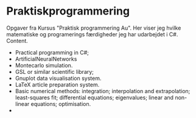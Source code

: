 # Praktiskprogrammering
Opgaver fra Kursus "Praktisk programmering Au". Her viser jeg hvilke matematiske og programerings færdigheder jeg har udarbejdet i C#.
Content. 


* Practical programming in C#;
* ArtificialNeuralNetworks
* Montecarlo simulation.
* GSL or similar scientific library;
* Gnuplot data visualisation system.
* LaTeX article preparation system.
* Basic numerical methods: integration; interpolation and extrapolation; least-squares fit; differential equations; eigenvalues; linear and non-linear equations; optimisation.
*
